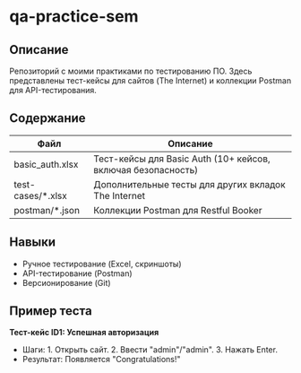 # qa-practice-sem

## Описание
Репозиторий с моими практиками по тестированию ПО. Здесь представлены тест-кейсы для сайтов (The Internet) и коллекции Postman для API-тестирования.

## Содержание
| Файл                  | Описание                              |
|-----------------------|---------------------------------------|
| basic_auth.xlsx       | Тест-кейсы для Basic Auth (10+ кейсов, включая безопасность) |
| test-cases/*.xlsx     | Дополнительные тесты для других вкладок The Internet |
| postman/*.json        | Коллекции Postman для Restful Booker  |

## Навыки
- Ручное тестирование (Excel, скриншоты)
- API-тестирование (Postman)
- Версионирование (Git)

## Пример теста
**Тест-кейс ID1: Успешная авторизация**
- Шаги: 1. Открыть сайт. 2. Ввести "admin"/"admin". 3. Нажать Enter.
- Результат: Появляется "Congratulations!"
